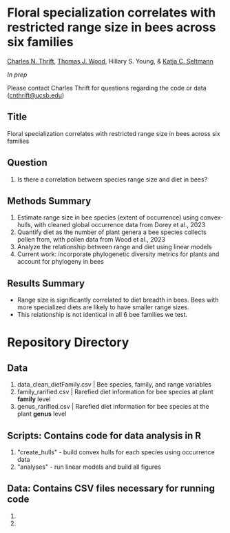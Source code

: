 # Floral specialization correlates with restricted range size in bees across six families
[Charles N. Thrift](https://orcid.org/0000-0002-4257-6951), [Thomas J. Wood](https://orcid.org/0000-0001-5653-224X), Hillary S. Young, & [Katja C. Seltmann](https://orcid.org/0000-0001-5354-6048)

_In prep_

Please contact Charles Thrift for questions regarding the code or data (cnthrift@ucsb.edu)

## Title 
Floral specialization correlates with restricted range size in bees across six families

## Question
1. Is there a correlation between species range size and diet in bees?

## Methods Summary
1. Estimate range size in bee species (extent of occurrence) using convex-hulls, with cleaned global occurrence data from Dorey et al., 2023
2. Quantify diet as the number of plant genera a bee species collects pollen from, with pollen data from Wood et al., 2023
3. Analyze the relationship between range and diet using linear models
4. Current work: incorporate phylogenetic diversity metrics for plants and account for phylogeny in bees

## Results Summary
- Range size is significantly correlated to diet breadth in bees. Bees with more specialized diets are likely to have smaller range sizes.
- This relationship is not identical in all 6 bee families we test.


# Repository Directory

## Data
1. data_clean_dietFamily.csv | Bee species, family, and range variables
2. family_rarified.csv | Rarefied diet information for bee species at plant **family** level
3. genus_rarified.csv | Rarefied diet information for bee species at the plant **genus** level

## Scripts: Contains code for data analysis in R
1. "create_hulls" - build convex hulls for each species using occurrence data
2. "analyses" - run linear models and build all figures


## Data: Contains CSV files necessary for running code
1. 
2. 



